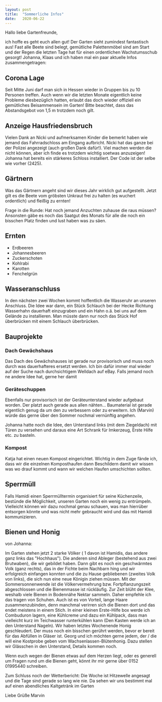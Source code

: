 ```yaml
---
layout: post
title:  "Sommerliche Infos"
date:   2020-06-22
---
```



<p class="intro"><span class="dropcap">H</span>allo liebe Gartenfreunde,

ich hoffe es geht euch allen gut! Der Garten sieht zumindest fantastisch aus!
Fast alle Beete sind belegt, gemütliche Palettenmöbel sind am Start und der Regen die letzten Tage hat für einen ordentlichen Wachstumsschub gesorgt!
Johanna, Klaas und ich haben mal ein paar aktuelle Infos zusammengetragen:

## Corona Lage

Seit Mitte Juni darf man sich in Hessen wieder in Gruppen bis zu 10 Personen treffen. Auch wenn wir die letzten Monate eigentlich keine Probleme diesbezüglich hatten, erlaubt das doch wieder offiziell ein gemütliches Beisammensein im Garten!
Bitte beachtet, dass das Abstandsgebot von 1,5 m trotzdem noch gilt.

## Anzeige Hausfriedensbruch

Vielen Dank an Nicki und aufmerksamen Kinder die bemerkt haben wie jemand das Fahrradschloss am Eingang aufbricht.
Nicki hat das ganze bei der Polizei angezeigt (auch großen Dank dafür!). Viel machen werden die nicht können, aber ich finde es trotzdem wichtig soetwas anzuzeigen!
Johanna hat bereits ein stärkeres Schloss installiert. Der Code ist der selbe wie vorher (2425).

## Gärtnern

Was das Gärtnern angeht sind wir dieses Jahr wirklich gut aufgestellt. Jetzt gilt es die Beete vom gröbsten Unkraut frei zu halten (es wuchert ordentlich) und fleißig zu ernten!

Frage in die Runde: Hat noch jemand Anzuchten zuhause die raus müssen?
Ansonsten gäbe es noch das Saatgut des Monats für alle die noch ein bisschen Platz finden und lust haben was zu säen.


## Ernten

* Erdbeeren
* Johannesbeeren
* Zuckerschoten
* Kohlrabi
* Karotten
* Fenchelgrün

## Wasseranschluss

In den nächsten zwei Wochen kommt hoffentlich die Wasseruhr an unseren Anschluss. Die Idee war dann, ein Stück Schlauch bei der Hecke Richtung Wasserhahn dauerhaft einzugraben und ein Hahn o.ä. bei uns auf dem Gelände zu installieren. Man müsste dann nur noch das Stück Hof überbrücken mit einem Schlauch überbrücken.


## Bauprojekte

### Dach Gewächshaus

Das Dach des Gewächshauses ist gerade nur provisorisch und muss noch durch was dauerhafteres ersetzt werden. Ich bin dafür immer mal wieder auf der Suche nach durchsichtigem Welldach auf eBay. Falls jemand noch ne andere Idee hat, gerne her damit


### Geräteschuppen

Ebenfalls nur provisorisch ist der Geräteunterstand wieder aufgebaut worden. Der platzt auch gerade aus allen nähten... Baumaterial ist gerade eigentlich genug da um den zu verbessern oder zu erweitern. Ich (Marvin) würde das gerne über den Sommer nochmal vernünftig angehen.

Johanna hatte noch die Idee, den Unterstand links (mit dem Ziegeldach) mit Türen zu versehen und daraus eine Art Schrank für Imkerzeug, Erste Hilfe etc. zu basteln.

### Kompost

Katja hat einen neuen Kompost eingerichtet. Wichtig in dem Zuge fände ich, dass wir die einzelnen Komposthaufen dann Beschildern damit wir wissen was wo drauf kommt und wann wir welchen Haufen umschichten sollten.

## Sperrmüll

Falls Hamidi einen Sperrmülltermin organisiert für seine Küchenzeile, bestünde die Möglichkeit, unseren Garten noch ein wenig zu entrümpeln. Vielleicht können wir dazu nochmal genau schauen, was man hierrüber entsorgen könnte und was nicht mehr gebraucht wird und das mit Hamidi kommunizieren.

## Bienen und Honig

von Johanna:

Im Garten stehen jetzt 2 starke Völker ( 1 davon ist Hamidis, das andere ganz links das "Hochhaus"). Die anderen sind Ableger (bestehend aus zwei Brutwaben), die wir gebildet haben. Dann gibt es noch ein geschwärmtes Volk (ganz rechts), das in der Fichte beim Nachbarn hing und wir erfolgreich einfangen konnten und die zu Hause gebliebenen (zweites Volk von links), die sich nun eine neue Königin ziehen müssen. Mit der Sommersonnenwende ist die Völkervermehrung bzw. Fortpflanzungszeit abgeschlossen und die Bienenmasse ist rückläufig.
Zur Zeit blüht der Klee, weshalb viele Bienen in Bodennähe Nektar sammeln. Daher empfehle ich das tragen von Schuhen. Auch ist es von Vorteil, lange Haare zusammenzubinden, denn manchmal verirren sich die Bienen dort und das endet meistens in einem Stich. In einer kleinen Erste-Hilfe box werde ich Combuduron lagern, eine Kühlcreme und dazu ein Kühlpack, dass man vielleicht kurz im Teichwasser runterkühlen kann (Den Kasten werde ich an den Unterstand Nageln).
Wir haben letztes Wochenende Honig geschleudert. Der muss noch ein bisschen gerührt werden, bevor er bereit für das Abfüllen in Gläser ist.
Georg und ich möchten gerne jedem, der / die will eine Kostprobe geben vom Wachsenlassen-Blütenhonig. Dazu stellen wir Glässchen in den Unterstand, Details kommen noch.

Wenn euch wegen der Bienen etwas auf  dem Herzen liegt, oder es generell um Fragen rund um die Bienen geht, könnt ihr mir gerne über 0152 01995440 schreiben.


Zum Schluss noch der Wetterbericht:
Die Woche ist Hitzewelle angesagt und die Tage sind gerade so lang wie nie. Da sehen wir uns bestimmt mal auf einen abendliches Kaltgetränk im Garten

Liebe Grüße
Marvin